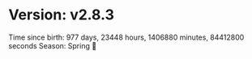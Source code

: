 # Version: v2.8.3
Time since birth: 977 days, 23448 hours, 1406880 minutes, 84412800 seconds
Season: Spring 🌸
